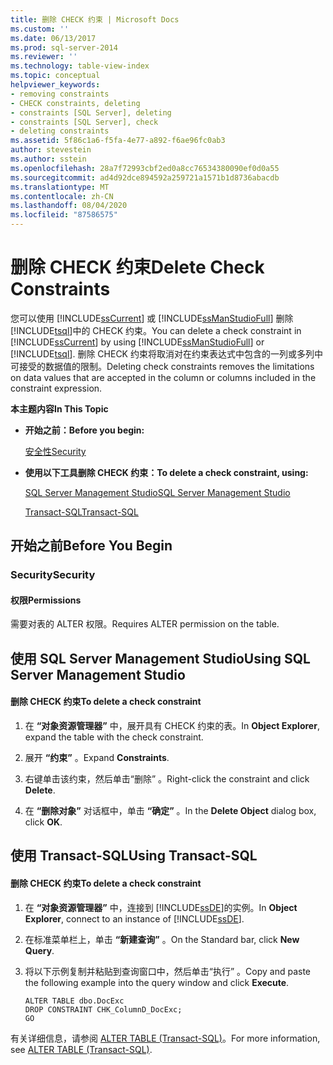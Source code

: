 ```yaml
---
title: 删除 CHECK 约束 | Microsoft Docs
ms.custom: ''
ms.date: 06/13/2017
ms.prod: sql-server-2014
ms.reviewer: ''
ms.technology: table-view-index
ms.topic: conceptual
helpviewer_keywords:
- removing constraints
- CHECK constraints, deleting
- constraints [SQL Server], deleting
- constraints [SQL Server], check
- deleting constraints
ms.assetid: 5f86c1a6-f5fa-4e77-a892-f6ae96fc0ab3
author: stevestein
ms.author: sstein
ms.openlocfilehash: 28a7f72993cbf2ed0a8cc76534380090ef0d0a55
ms.sourcegitcommit: ad4d92dce894592a259721a1571b1d8736abacdb
ms.translationtype: MT
ms.contentlocale: zh-CN
ms.lasthandoff: 08/04/2020
ms.locfileid: "87586575"
---
```

# <a name="delete-check-constraints"></a><span data-ttu-id="7b952-102">删除 CHECK 约束</span><span class="sxs-lookup"><span data-stu-id="7b952-102">Delete Check Constraints</span></span>
  <span data-ttu-id="7b952-103">您可以使用 [!INCLUDE[ssCurrent](../../includes/sscurrent-md.md)] 或 [!INCLUDE[ssManStudioFull](../../includes/ssmanstudiofull-md.md)] 删除 [!INCLUDE[tsql](../../includes/tsql-md.md)]中的 CHECK 约束。</span><span class="sxs-lookup"><span data-stu-id="7b952-103">You can delete a check constraint in [!INCLUDE[ssCurrent](../../includes/sscurrent-md.md)] by using [!INCLUDE[ssManStudioFull](../../includes/ssmanstudiofull-md.md)] or [!INCLUDE[tsql](../../includes/tsql-md.md)].</span></span> <span data-ttu-id="7b952-104">删除 CHECK 约束将取消对在约束表达式中包含的一列或多列中可接受的数据值的限制。</span><span class="sxs-lookup"><span data-stu-id="7b952-104">Deleting check constraints removes the limitations on data values that are accepted in the column or columns included in the constraint expression.</span></span>  
  
 <span data-ttu-id="7b952-105">**本主题内容**</span><span class="sxs-lookup"><span data-stu-id="7b952-105">**In This Topic**</span></span>  
  
-   <span data-ttu-id="7b952-106">**开始之前：**</span><span class="sxs-lookup"><span data-stu-id="7b952-106">**Before you begin:**</span></span>  
  
     [<span data-ttu-id="7b952-107">安全性</span><span class="sxs-lookup"><span data-stu-id="7b952-107">Security</span></span>](#Security)  
  
-   <span data-ttu-id="7b952-108">**使用以下工具删除 CHECK 约束：**</span><span class="sxs-lookup"><span data-stu-id="7b952-108">**To delete a check constraint, using:**</span></span>  
  
     [<span data-ttu-id="7b952-109">SQL Server Management Studio</span><span class="sxs-lookup"><span data-stu-id="7b952-109">SQL Server Management Studio</span></span>](#SSMSProcedure)  
  
     [<span data-ttu-id="7b952-110">Transact-SQL</span><span class="sxs-lookup"><span data-stu-id="7b952-110">Transact-SQL</span></span>](#TsqlProcedure)  
  
##  <a name="before-you-begin"></a><a name="BeforeYouBegin"></a> <span data-ttu-id="7b952-111">开始之前</span><span class="sxs-lookup"><span data-stu-id="7b952-111">Before You Begin</span></span>  
  
###  <a name="security"></a><a name="Security"></a> <span data-ttu-id="7b952-112">Security</span><span class="sxs-lookup"><span data-stu-id="7b952-112">Security</span></span>  
  
####  <a name="permissions"></a><a name="Permissions"></a> <span data-ttu-id="7b952-113">权限</span><span class="sxs-lookup"><span data-stu-id="7b952-113">Permissions</span></span>  
 <span data-ttu-id="7b952-114">需要对表的 ALTER 权限。</span><span class="sxs-lookup"><span data-stu-id="7b952-114">Requires ALTER permission on the table.</span></span>  
  
##  <a name="using-sql-server-management-studio"></a><a name="SSMSProcedure"></a> <span data-ttu-id="7b952-115">使用 SQL Server Management Studio</span><span class="sxs-lookup"><span data-stu-id="7b952-115">Using SQL Server Management Studio</span></span>  
  
#### <a name="to-delete-a-check-constraint"></a><span data-ttu-id="7b952-116">删除 CHECK 约束</span><span class="sxs-lookup"><span data-stu-id="7b952-116">To delete a check constraint</span></span>  
  
1.  <span data-ttu-id="7b952-117">在 **“对象资源管理器”** 中，展开具有 CHECK 约束的表。</span><span class="sxs-lookup"><span data-stu-id="7b952-117">In **Object Explorer**, expand the table with the check constraint.</span></span>  
  
2.  <span data-ttu-id="7b952-118">展开  **“约束”** 。</span><span class="sxs-lookup"><span data-stu-id="7b952-118">Expand  **Constraints**.</span></span>  
  
3.  <span data-ttu-id="7b952-119">右键单击该约束，然后单击“删除”  。</span><span class="sxs-lookup"><span data-stu-id="7b952-119">Right-click the constraint and click **Delete**.</span></span>  
  
4.  <span data-ttu-id="7b952-120">在 **“删除对象”** 对话框中，单击 **“确定”** 。</span><span class="sxs-lookup"><span data-stu-id="7b952-120">In the **Delete Object** dialog box, click **OK**.</span></span>  
  
##  <a name="using-transact-sql"></a><a name="TsqlProcedure"></a> <span data-ttu-id="7b952-121">使用 Transact-SQL</span><span class="sxs-lookup"><span data-stu-id="7b952-121">Using Transact-SQL</span></span>  
  
#### <a name="to-delete-a-check-constraint"></a><span data-ttu-id="7b952-122">删除 CHECK 约束</span><span class="sxs-lookup"><span data-stu-id="7b952-122">To delete a check constraint</span></span>  
  
1.  <span data-ttu-id="7b952-123">在 **“对象资源管理器”** 中，连接到 [!INCLUDE[ssDE](../../includes/ssde-md.md)]的实例。</span><span class="sxs-lookup"><span data-stu-id="7b952-123">In **Object Explorer**, connect to an instance of [!INCLUDE[ssDE](../../includes/ssde-md.md)].</span></span>  
  
2.  <span data-ttu-id="7b952-124">在标准菜单栏上，单击 **“新建查询”** 。</span><span class="sxs-lookup"><span data-stu-id="7b952-124">On the Standard bar, click **New Query**.</span></span>  
  
3.  <span data-ttu-id="7b952-125">将以下示例复制并粘贴到查询窗口中，然后单击“执行”  。</span><span class="sxs-lookup"><span data-stu-id="7b952-125">Copy and paste the following example into the query window and click **Execute**.</span></span>  
  
    ```  
    ALTER TABLE dbo.DocExc   
    DROP CONSTRAINT CHK_ColumnD_DocExc;  
    GO  
    ```  
  
 <span data-ttu-id="7b952-126">有关详细信息，请参阅 [ALTER TABLE (Transact-SQL)](/sql/t-sql/statements/alter-table-transact-sql)。</span><span class="sxs-lookup"><span data-stu-id="7b952-126">For more information, see [ALTER TABLE &#40;Transact-SQL&#41;](/sql/t-sql/statements/alter-table-transact-sql).</span></span>  
  
  
